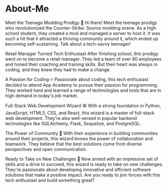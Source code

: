 # About-Me
Meet the Teenage Modding Prodigy
👋 Hi there! Meet the teenage prodigy who revolutionized the Counter-Strike: Source modding scene. As a high school student, they created a mod and managed a server to host it. It was such a hit that it attracted a thriving community around it, which ended up becoming self-sustaining. Talk about a tech-savvy teenager!

Retail Manager Turned Tech Enthusiast
After finishing school, this prodigy went on to become a retail manager. They led a team of over 80 employees and honed their coaching and training skills. But their heart was always in coding, and they knew they had to make a change.

A Passion for Coding
🔥 Passionate about coding, this tech enthusiast decided to attend App Academy to pursue their passion for programming. They worked hard and learned a range of technologies and tools that are in high demand in today's job market.

Full-Stack Web Development Wizard
🕸️ With a strong foundation in Python, JavaScript, HTML5, CSS, and React, this wizard is a master of full-stack web development. They're also well-versed in popular backend technologies like SQLAlchemy, Flask, Sequelize, and PostgreSQL.

The Power of Community
👥 With their experience in building communities around their projects, this wizard knows the power of collaboration and teamwork. They believe that the best solutions come from diverse perspectives and open communication.

Ready to Take on New Challenges
🚀 Now armed with an impressive set of skills and a drive to succeed, this wizard is ready to take on new challenges. They're passionate about developing innovative and efficient software solutions that make a positive impact. Are you ready to join forces with this tech enthusiast and build something great?
